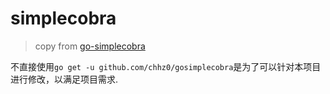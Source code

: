 # simplecobra

> copy from [go-simplecobra](https://github.com/chhz0/gosimplecobra)

不直接使用`go get -u github.com/chhz0/gosimplecobra`是为了可以针对本项目进行修改，以满足项目需求.